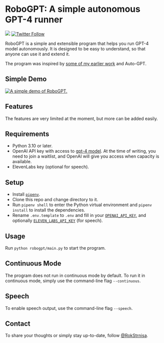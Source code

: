 # RoboGPT: A simple autonomous GPT-4 runner

[![](https://dcbadge.vercel.app/api/server/98KeRysd?style=flat)](https://discord.gg/98KeRysd)
[![Twitter Follow](https://img.shields.io/twitter/follow/rokstrnisa?style=social)](https://twitter.com/intent/follow?screen_name=rokstrnisa)

RoboGPT is a simple and extensible program that helps you run GPT-4 model autonomously. It is designed to be easy to understand, so that anyone can use it and extend it.

The program was inspired by [some of my earlier work](https://blog.rok.strnisa.com/2023/04/how-i-got-chatgpt-to-write-complete.html) and Auto-GPT.

## Simple Demo

[![A simple demo of RoboGPT.](https://img.youtube.com/vi/mi0D4l7JRtQ/0.jpg)](https://www.youtube.com/watch?v=mi0D4l7JRtQ)

## Features

The features are very limited at the moment, but more can be added easily.

## Requirements

-   Python 3.10 or later.
-   OpenAI API key with access to [gpt-4 model](https://platform.openai.com/docs/models/gpt-4).
    At the time of writing, you need to join a waitlist, and OpenAI will give you access when capacity is available.
-   ElevenLabs key (optional for speech).

## Setup

-   Install [`pipenv`](https://pypi.org/project/pipenv/).
-   Clone this repo and change directory to it.
-   Run `pipenv shell` to enter the Python virtual environment and `pipenv install` to install the dependencies.
-   Rename `.env.template` to `.env` and fill in your [`OPENAI_API_KEY`](https://platform.openai.com/account/api-keys),
    and optionally [`ELEVEN_LABS_API_KEY`](https://elevenlabs.io) (for speech).

## Usage

Run `python robogpt/main.py` to start the program.

## Continuous Mode

The program does not run in continuous mode by default. To run it in continuous mode, simply use the command-line flag `--continuous`.

## Speech

To enable speech output, use the command-line flag `--speech`.

## Contact

To share your thoughts or simply stay up-to-date, follow [@RokStrnisa](https://twitter.com/intent/follow?screen_name=rokstrnisa).
